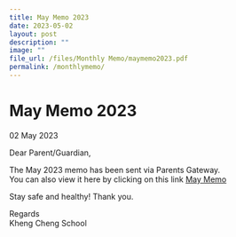 ```yaml
---
title: May Memo 2023
date: 2023-05-02
layout: post
description: ""
image: ""
file_url: /files/Monthly Memo/maymemo2023.pdf
permalink: /monthlymemo/
---
```

**May Memo 2023**
===================

02 May 2023

Dear Parent/Guardian,  

The May 2023 memo has been sent via Parents Gateway.  
You can also view it here by clicking on this link [May Memo ](/files/Monthly%20Memo/maymemo2023.pdf)  
  
Stay safe and healthy! Thank you.

Regards  
Kheng Cheng School
